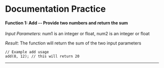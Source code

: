 # Documentation Practice

#### Function 1: Add -- Provide two numbers and return the sum
*Input Parameters*: num1 is an integer or float, num2 is an integer or float

*Result*: The function will return the sum of the two input parameters

```
// Example add usage
add(8, 12); // this will return 20
```

---
